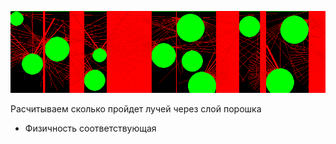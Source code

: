 ![](https://github.com/Gregorop/mirroro/blob/master/image.png?raw=true)

Расчитываем сколько пройдет лучей через слой порошка
* Физичность соответствующая
